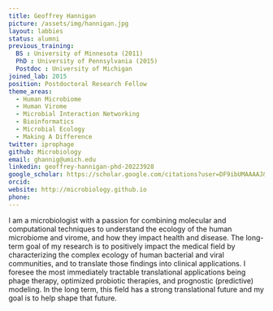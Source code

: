 ```yaml
---
title: Geoffrey Hannigan
picture: /assets/img/hannigan.jpg
layout: labbies
status: alumni
previous_training:
  BS : University of Minnesota (2011)
  PhD : University of Pennsylvania (2015)
  Postdoc : University of Michigan
joined_lab: 2015
position: Postdoctoral Research Fellow
theme_areas:
  - Human Microbiome
  - Human Virome
  - Microbial Interaction Networking
  - Bioinformatics
  - Microbial Ecology
  - Making A Difference
twitter: iprophage
github: Microbiology
email: ghannig@umich.edu
linkedin: geoffrey-hannigan-phd-20223928
google_scholar: https://scholar.google.com/citations?user=DF9ibUMAAAAJ&hl=en
orcid:
website: http://microbiology.github.io
phone:
---
```


I am a microbiologist with a passion for combining molecular and computational techniques to understand the ecology of the human microbiome and virome, and how they impact health and disease. The long-term goal of my research is to positively impact the medical field by characterizing the complex ecology of human bacterial and viral communities, and to translate those findings into clinical applications. I foresee the most immediately tractable translational applications being phage therapy, optimized probiotic therapies, and prognostic (predictive) modeling. In the long term, this field has a strong translational future and my goal is to help shape that future.
